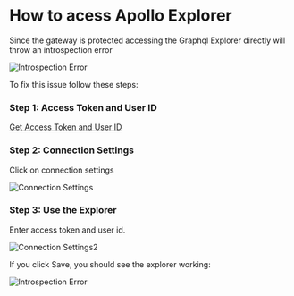 # How to acess Apollo Explorer
Since the gateway is protected accessing the Graphql Explorer directly will throw an introspection error

![Introspection Error](/img/docs/apollo0.png)


To fix this issue follow these steps:

### Step 1: Access Token and User ID
[Get Access Token and User ID](../../Portal%20Example/Guides/get-access-token)

### Step 2: Connection Settings
Click on connection settings

![Connection Settings](/img/docs/apollo1.png)


### Step 3: Use the Explorer
Enter access token and user id.

![Connection Settings2](/img/docs/apollo2.png)


If you click Save, you should see the explorer working:

![Introspection Error](/img/docs/apollo3.png)

